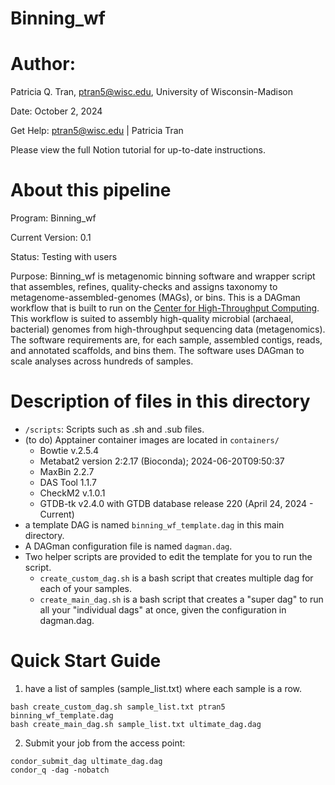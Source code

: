 # Binning_wf

# Author:
Patricia Q. Tran, ptran5@wisc.edu, University of Wisconsin-Madison

Date: October 2, 2024

Get Help: ptran5@wisc.edu | Patricia Tran

Please view the full Notion tutorial for up-to-date instructions.

# About this pipeline
Program: Binning_wf

Current Version: 0.1

Status: Testing with users

Purpose: Binning_wf is metagenomic binning software and wrapper script that assembles, refines, quality-checks and assigns taxonomy to metagenome-assembled-genomes (MAGs), or bins. This is a DAGman workflow that is built to run on the [Center for High-Throughput Computing](https://chtc.cs.wisc.edu/). This workflow is suited to assembly high-quality microbial (archaeal, bacterial) genomes from high-throughput sequencing data (metagenomics).
The software requirements are, for each sample, assembled contigs, reads, and annotated scaffolds, and bins them.
The software uses DAGman to scale analyses across hundreds of samples.

# Description of files in this directory
- `/scripts`: Scripts such as .sh and .sub files.
- (to do) Apptainer container images are located in `containers/`
	- Bowtie v.2.5.4 
	- Metabat2 version 2:2.17 (Bioconda); 2024-06-20T09:50:37 
	- MaxBin 2.2.7 
	- DAS Tool 1.1.7 
	- CheckM2 v.1.0.1
	- GTDB-tk v2.4.0 with GTDB database release 220 (April 24, 2024 - Current) 
- a template DAG is named `binning_wf_template.dag` in this main directory.
- A DAGman configuration file is named `dagman.dag`.
- Two helper scripts are provided to edit the template for you to run the script.
	- `create_custom_dag.sh` is a bash script that creates multiple dag for each of your samples.
	- `create_main_dag.sh` is a bash script that creates a "super dag" to run all your "individual dags" at once, given the configuration in dagman.dag.

# Quick Start Guide #
1. have a list of samples (sample_list.txt) where each sample is a row.
```
bash create_custom_dag.sh sample_list.txt ptran5 binning_wf_template.dag 
bash create_main_dag.sh sample_list.txt ultimate_dag.dag
```
2.  Submit your job from the access point:
```
condor_submit_dag ultimate_dag.dag
condor_q -dag -nobatch
```
